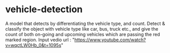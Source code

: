 # vehicle-detection
 A model that detects by differentiating the vehicle type, and count. Detect &amp; classify the object with vehicle type like car, bus, truck etc., and give the count of both on-going and upcoming vehicles which are passing the red marked region.
Input vedio url : "https://www.youtube.com/watch?v=wqctLW0Hb_0&t=1095s"
